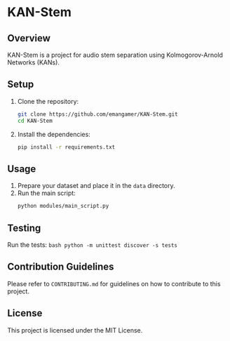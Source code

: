 # KAN-Stem

## Overview

KAN-Stem is a project for audio stem separation using Kolmogorov-Arnold Networks (KANs).

## Setup

1. Clone the repository:
    ```bash
    git clone https://github.com/emangamer/KAN-Stem.git
    cd KAN-Stem
    ```

2. Install the dependencies:
    ```bash
    pip install -r requirements.txt
    ```

## Usage

1. Prepare your dataset and place it in the `data` directory.
2. Run the main script:
    ```bash
    python modules/main_script.py
    ```

## Testing

Run the tests:
    ```bash
    python -m unittest discover -s tests
    ```

## Contribution Guidelines

Please refer to `CONTRIBUTING.md` for guidelines on how to contribute to this project.

## License

This project is licensed under the MIT License.

